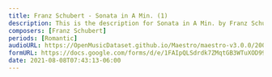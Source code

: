 ```yaml
---
title: Franz Schubert - Sonata in A Min. (1)
description: This is the description for Sonata in A Min. by Franz Schubert
composers: [Franz Schubert]
periods: [Romantic]
audioURL: https://OpenMusicDataset.github.io/Maestro/maestro-v3.0.0/2006/MIDI-Unprocessed_22_R2_2006_01_ORIG_MID--AUDIO_22_R2_2006_01_Track01_wav.midi
formURL: https://docs.google.com/forms/d/e/1FAIpQLSdrdk7ZMqtGB3WTuXOD998r3GUf2vLUNgv3LfoVZ6UNnkH1Cg/viewform
date: 2021-08-08T07:43:13-06:00
---
```

